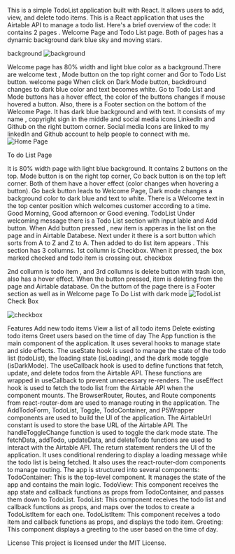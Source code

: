 This is a simple TodoList application built with React. It allows users to add, view, and delete todo items. This is a React application that uses the Airtable API to manage a todo list. Here's a brief overview of the code: It contains 2 pages . Welcome Page and Todo List page. Both of pages has a dynamic background dark blue sky and moving stars.

background
![background](https://github.com/ofeterovskaya/react-todo/assets/42256431/96661ccb-32f0-44fd-87da-6d841de3882a)


Welcome page has 80% width and light blue color as a background.There are welcome text , Mode button on the top right corner and Gor to Todo List button. welcome page When click on Dark Mode button, backdround changes to dark blue color and text becomes white. Go to Todo List and Mode buttons has a hover effect, the color of the buttons changes if mouse hovered a button. Also, there is a Footer section on the bottom of the Welcome Page. It has dark blue background and with text. It consists of my name , copyright sign in the middle and social media icons LinkedIn and Github on the right buttom corner. Social media Icons are linked to my linkedIn and Github account to help people to connect with me.
![Home Page](https://github.com/ofeterovskaya/react-todo/assets/42256431/7ecda917-9831-4506-9824-ac393d7e57d9)

To do List Page

It is 80% width page with light blue background. It contains 2 buttons on the top. Mode button is on the right top corner, Co back button is on the top left corner. Both of them have a hover effect (color changes when hovering a button). Go back button leads to Welcome Page, Dark mode changes a background color to dark blue and text to white. There is a Welcome text in the top center position which welcomes customer according to a time. Good Morning, Good afternoon or Good evening. TodoList Under welcoming message there is a Todo List section with input lable and Add button. When Add button pressed , new item is apperas in the list on the page and in Airtable Databese. Next under it there is a sort button which sorts from A to Z and Z to A. Then added to do list item appears . This section has 3 collumns. 1st collumn is Checkbox. When it pressed, the box marked checked and todo item is crossing out. checkbox

2nd collumn is todo item , and 3rd collumns is delete button with trash icon, also has a hover effect. When the button pressed, item is deleting from the page and Airtable database. On the buttom of the page there is a Footer section as well as in Welcome page
To Do List with dark mode
![TodoList](https://github.com/ofeterovskaya/react-todo/assets/42256431/99789624-f99d-4d6a-9b51-2c0a0a1e68e7)
Check Box

![checkbox](https://github.com/ofeterovskaya/react-todo/assets/42256431/569ba447-9ef3-4836-8949-e2253861186b)

Features
Add new todo items
View a list of all todo items
Delete existing todo items
Greet users based on the time of day The App function is the main component of the application. It uses several hooks to manage state and side effects. The useState hook is used to manage the state of the todo list (todoList), the loading state (isLoading), and the dark mode toggle (isDarkMode). The useCallback hook is used to define functions that fetch, update, and delete todos from the Airtable API. These functions are wrapped in useCallback to prevent unnecessary re-renders. The useEffect hook is used to fetch the todo list from the Airtable API when the component mounts. The BrowserRouter, Routes, and Route components from react-router-dom are used to manage routing in the application. The AddTodoForm, TodoList, Toggle, TodoContainer, and P5Wrapper components are used to build the UI of the application. The AirtableUrl constant is used to store the base URL of the Airtable API. The handleToggleChange function is used to toggle the dark mode state. The fetchData, addTodo, updateData, and deleteTodo functions are used to interact with the Airtable API. The return statement renders the UI of the application. It uses conditional rendering to display a loading message while the todo list is being fetched. It also uses the react-router-dom components to manage routing.
The app is structured into several components: TodoContainer: This is the top-level component. It manages the state of the app and contains the main logic. TodoView: This component receives the app state and callback functions as props from TodoContainer, and passes them down to TodoList. TodoList: This component receives the todo list and callback functions as props, and maps over the todos to create a TodoListItem for each one. TodoListItem: This component receives a todo item and callback functions as props, and displays the todo item. Greeting: This component displays a greeting to the user based on the time of day.

License This project is licensed under the MIT License.
